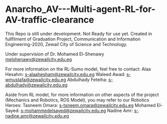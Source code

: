 # Anarcho_AV---Multi-agent-RL-for-AV-traffic-clearance

This Repo is still under development. Not Ready for use yet.
Created in fullfilment of Graduation Project, Communication and Information Engineering-2020, Zewail City of Science and Technology.

Under supervision of Dr. Mohamed El-Shenawy
melshenawy@zewailcity.edu.eg

For more information on the RL-Sumo model, feel free to contact:
Alaa Hesahm: s-alaahesham@zewailcity.edu.eg
Waleed Awad: s-wmustafa@zewailcity.edu.eg
Abdulhady Feteiha: s-abdulhady@zewailcity.edu.eg

Aside from RL model, for more information on other aspects of the project (Mechanics and Robotics, ROS Model), you may refer to our Robotics Heroes:
Tasneem Omara: s-tsneem.omara@zewailcity.edu.eg
Mohamed El-Sayed: s-mohammedelsayed@zewailcity.edu.eg
Nadine Amr: s-nadine.amr@zewailcity.edu.eg 
